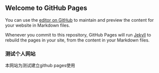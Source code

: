 ## Welcome to GitHub Pages

You can use the [editor on GitHub](https://github.com/killerwzb/killerwzb.GitHub.io/edit/main/index.md) to maintain and preview the content for your website in Markdown files.

Whenever you commit to this repository, GitHub Pages will run [Jekyll](https://jekyllrb.com/) to rebuild the pages in your site, from the content in your Markdown files.

### 测试个人网站

本网站为测试建立github pages使用
